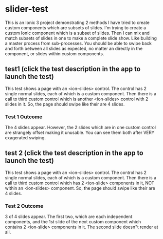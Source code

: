 # slider-test
This is an Ionic 3 project demonstrating 2 methods I have tried to create custom components which are subsets of slides. I'm trying to create a custom Ionic component which is a subset of slides. Then I can mix and match subsets of slides in one <ion-slides> to make a complete slide show. Like building a master process from sub-processes. You should be able to swipe back and forth between all slides as expected, no matter an <ion-slide> directly in the <ion-slides> component, or slides within custom components.
## test1 (click the test description in the app to launch the test)
This test shows a page with an &lt;ion-slides&gt; control. The control has 2 single normal slides, each of which is a custom component. Then there is a call to third custom control which is another &lt;ion-slides&gt; control with 2 slides in it. So, the page should swipe like their are 4 slides.
### Test 1 Outcome
The 4 slides appear. However, the 2 slides which are in one custom control are strangely offset making it unusable. You can see them both after VERY exagerated swiping.
## test 2 (click the test description in the app to launch the test)
This test shows a page with an &lt;ion-slides&gt; control. The control has 2 single normal slides, each of which is a custom component. Then there is a call to third custom control which has 2 &lt;ion-slide&gt; components in it, NOT within an &lt;ion-slides&gt; component. So, the page should swipe like their are 4 slides.
### Test 2 Outcome
3 of 4 slides appear. The first two, which are each independent components, and the 1st slide of the next custom component which contains 2 &lt;ion-slide&gt; components in it. The second slide doesn&quot;t render at all.
